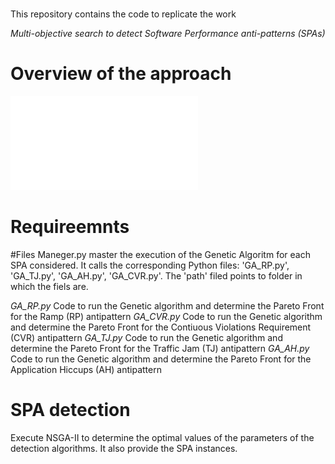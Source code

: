 
# 
This repository contains the code to replicate the work 

_Multi-objective search to detect Software Performance anti-patterns (SPAs)_
# Overview of the approach
![image](approach.pdf)
# Requireemnts

#Files
Maneger.py master the execution of the Genetic Algoritm for each SPA considered. It calls the corresponding Python files: 'GA_RP.py', 'GA_TJ.py', 'GA_AH.py', 'GA_CVR.py'. The 'path' filed points to folder in which the fiels are.

_GA_RP.py_ Code to run the Genetic algorithm and determine the Pareto Front for the Ramp (RP) antipattern
_GA_CVR.py_ Code to run the Genetic algorithm and determine the Pareto Front for the Contiuous Violations Requirement (CVR) antipattern
_GA_TJ.py_ Code to run the Genetic algorithm and determine the Pareto Front for the Traffic Jam (TJ) antipattern
_GA_AH.py_ Code to run the Genetic algorithm and determine the Pareto Front for the Application Hiccups (AH) antipattern

# SPA detection
Execute NSGA-II to determine the optimal values of the parameters of the detection algorithms. It also provide the SPA instances. 
